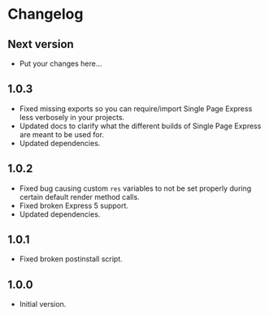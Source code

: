 # Changelog

## Next version

- Put your changes here...

## 1.0.3

- Fixed missing exports so you can require/import Single Page Express less verbosely in your projects.
- Updated docs to clarify what the different builds of Single Page Express are meant to be used for.
- Updated dependencies.

## 1.0.2

- Fixed bug causing custom `res` variables to not be set properly during certain default render method calls.
- Fixed broken Express 5 support.
- Updated dependencies.

## 1.0.1

- Fixed broken postinstall script.

## 1.0.0

- Initial version.
